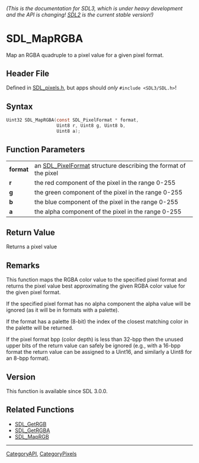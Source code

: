 ###### (This is the documentation for SDL3, which is under heavy development and the API is changing! [SDL2](https://wiki.libsdl.org/SDL2/) is the current stable version!)
# SDL_MapRGBA

Map an RGBA quadruple to a pixel value for a given pixel format.

## Header File

Defined in [SDL_pixels.h](https://github.com/libsdl-org/SDL/blob/main/include/SDL3/SDL_pixels.h), but apps should _only_ `#include <SDL3/SDL.h>`!

## Syntax

```c
Uint32 SDL_MapRGBA(const SDL_PixelFormat * format,
                   Uint8 r, Uint8 g, Uint8 b,
                   Uint8 a);

```

## Function Parameters

|                |                                                                                    |
| -------------- | ---------------------------------------------------------------------------------- |
| **format**     | an [SDL_PixelFormat](SDL_PixelFormat) structure describing the format of the pixel |
| **r**          | the red component of the pixel in the range 0-255                                  |
| **g**          | the green component of the pixel in the range 0-255                                |
| **b**          | the blue component of the pixel in the range 0-255                                 |
| **a**          | the alpha component of the pixel in the range 0-255                                |

## Return Value

Returns a pixel value

## Remarks

This function maps the RGBA color value to the specified pixel format and
returns the pixel value best approximating the given RGBA color value for
the given pixel format.

If the specified pixel format has no alpha component the alpha value will
be ignored (as it will be in formats with a palette).

If the format has a palette (8-bit) the index of the closest matching color
in the palette will be returned.

If the pixel format bpp (color depth) is less than 32-bpp then the unused
upper bits of the return value can safely be ignored (e.g., with a 16-bpp
format the return value can be assigned to a Uint16, and similarly a Uint8
for an 8-bpp format).

## Version

This function is available since SDL 3.0.0.

## Related Functions

* [SDL_GetRGB](SDL_GetRGB)
* [SDL_GetRGBA](SDL_GetRGBA)
* [SDL_MapRGB](SDL_MapRGB)

----
[CategoryAPI](CategoryAPI), [CategoryPixels](CategoryPixels)


